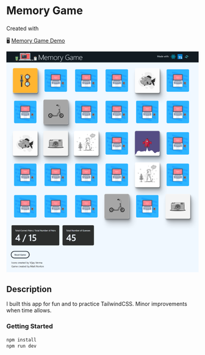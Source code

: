 # Memory Game
Created with
<img height="16" width="16" src="https://cdn.simpleicons.org/React" />
<img height="16" width="16" src="https://cdn.simpleicons.org/Typescript" />
<img height="16" width="16" src="https://cdn.simpleicons.org/TailwindCSS" />
<img height="16" width="16" src="https://cdn.simpleicons.org/Vite" />

🖥️ [Memory Game Demo](https://memory-game-six-rouge.vercel.app/)

[![Memory Game Demo](public/thumbnail.png)](https://memory-game-six-rouge.vercel.app/)
## Description
I built this app for fun and to practice TailwindCSS. Minor improvements when time allows.



### Getting Started
```
npm install
npm run dev
```
